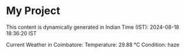 # My Project

This content is dynamically generated in Indian Time (IST): 2024-08-18 18:36:20 IST


Current Weather in Coimbatore:
Temperature: 29.88 °C
Condition: haze
